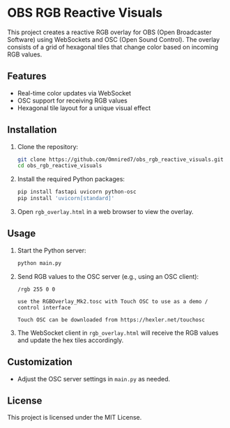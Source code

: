 # OBS RGB Reactive Visuals 

This project creates a reactive RGB overlay for OBS (Open Broadcaster Software) using WebSockets and OSC (Open Sound Control). The overlay consists of a grid of hexagonal tiles that change color based on incoming RGB values.

## Features

- Real-time color updates via WebSocket
- OSC support for receiving RGB values
- Hexagonal tile layout for a unique visual effect

## Installation

1. Clone the repository:
   ```bash
   git clone https://github.com/Omnired7/obs_rgb_reactive_visuals.git
   cd obs_rgb_reactive_visuals
   ```

2. Install the required Python packages:
   ```bash
   pip install fastapi uvicorn python-osc
   pip install 'uvicorn[standard]'
   ```

3. Open `rgb_overlay.html` in a web browser to view the overlay.

## Usage

1. Start the Python server:
   ```bash
   python main.py
   ```

2. Send RGB values to the OSC server (e.g., using an OSC client):
   ```
   /rgb 255 0 0

   use the RGBOverlay_Mk2.tosc with Touch OSC to use as a demo / control interface

   Touch OSC can be downloaded from https://hexler.net/touchosc
   ```

3. The WebSocket client in `rgb_overlay.html` will receive the RGB values and update the hex tiles accordingly.

## Customization

- Adjust the OSC server settings in `main.py` as needed.

## License

This project is licensed under the MIT License.
